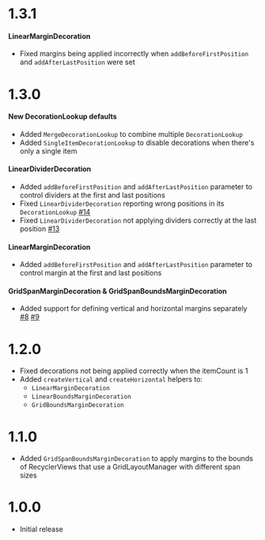 # 1.3.1

#### LinearMarginDecoration

- Fixed margins being applied incorrectly when `addBeforeFirstPosition` and `addAfterLastPosition` were set

# 1.3.0

#### New DecorationLookup defaults

- Added `MergeDecorationLookup` to combine multiple `DecorationLookup`
- Added `SingleItemDecorationLookup` to disable decorations when there's only a single item

#### LinearDividerDecoration

- Added `addBeforeFirstPosition` and `addAfterLastPosition` parameter to control dividers at the first and last positions
- Fixed `LinearDividerDecoration` reporting wrong positions in its `DecorationLookup` [#14](https://github.com/rubensousa/Decorator/issues/14)
- Fixed `LinearDividerDecoration` not applying dividers correctly at the last position [#13](https://github.com/rubensousa/Decorator/issues/13)

#### LinearMarginDecoration

- Added `addBeforeFirstPosition` and `addAfterLastPosition` parameter to control margin at the first and last positions

#### GridSpanMarginDecoration & GridSpanBoundsMarginDecoration

- Added support for defining vertical and horizontal margins separately [#8](https://github.com/rubensousa/Decorator/issues/8) [#9](https://github.com/rubensousa/Decorator/issues/9)


# 1.2.0

- Fixed decorations not being applied correctly when the itemCount is 1
- Added `createVertical` and `createHorizontal` helpers to:
    - `LinearMarginDecoration`
    - `LinearBoundsMarginDecoration`
    - `GridBoundsMarginDecoration`

# 1.1.0

- Added `GridSpanBoundsMarginDecoration` to apply margins to the bounds of RecyclerViews that use a GridLayoutManager with different span sizes

# 1.0.0

- Initial release